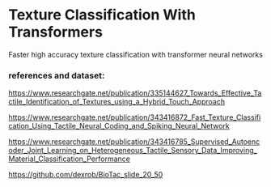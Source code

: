 # Texture Classification With Transformers
Faster high accuracy texture classification with transformer neural networks

### references and dataset:

https://www.researchgate.net/publication/335144627_Towards_Effective_Tactile_Identification_of_Textures_using_a_Hybrid_Touch_Approach

https://www.researchgate.net/publication/343416872_Fast_Texture_Classification_Using_Tactile_Neural_Coding_and_Spiking_Neural_Network

https://www.researchgate.net/publication/343416785_Supervised_Autoencoder_Joint_Learning_on_Heterogeneous_Tactile_Sensory_Data_Improving_Material_Classification_Performance

https://github.com/dexrob/BioTac_slide_20_50

